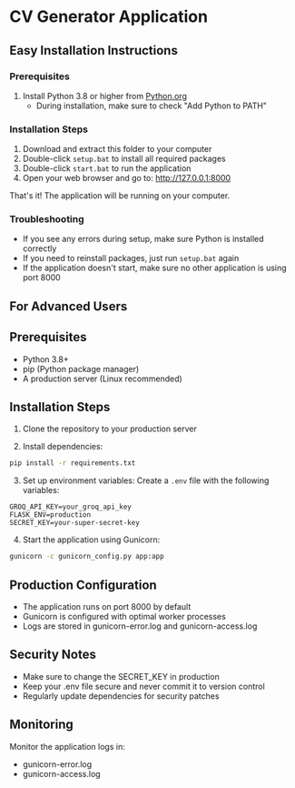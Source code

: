 # CV Generator Application

## Easy Installation Instructions

### Prerequisites
1. Install Python 3.8 or higher from [Python.org](https://www.python.org/downloads/)
   - During installation, make sure to check "Add Python to PATH"

### Installation Steps
1. Download and extract this folder to your computer
2. Double-click `setup.bat` to install all required packages
3. Double-click `start.bat` to run the application
4. Open your web browser and go to: http://127.0.0.1:8000

That's it! The application will be running on your computer.

### Troubleshooting
- If you see any errors during setup, make sure Python is installed correctly
- If you need to reinstall packages, just run `setup.bat` again
- If the application doesn't start, make sure no other application is using port 8000

## For Advanced Users

## Prerequisites
- Python 3.8+
- pip (Python package manager)
- A production server (Linux recommended)

## Installation Steps

1. Clone the repository to your production server

2. Install dependencies:
```bash
pip install -r requirements.txt
```

3. Set up environment variables:
Create a `.env` file with the following variables:
```
GROQ_API_KEY=your_groq_api_key
FLASK_ENV=production
SECRET_KEY=your-super-secret-key
```

4. Start the application using Gunicorn:
```bash
gunicorn -c gunicorn_config.py app:app
```

## Production Configuration
- The application runs on port 8000 by default
- Gunicorn is configured with optimal worker processes
- Logs are stored in gunicorn-error.log and gunicorn-access.log

## Security Notes
- Make sure to change the SECRET_KEY in production
- Keep your .env file secure and never commit it to version control
- Regularly update dependencies for security patches

## Monitoring
Monitor the application logs in:
- gunicorn-error.log
- gunicorn-access.log

